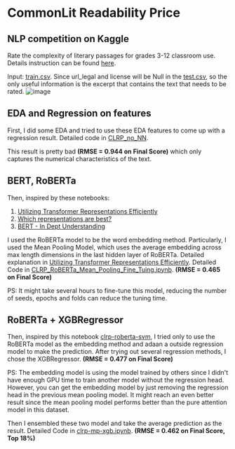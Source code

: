 # CommonLit Readability Price

## NLP competition on Kaggle 
Rate the complexity of literary passages for grades 3-12 classroom use. Details instruction can be found [here](https://www.kaggle.com/c/commonlitreadabilityprize).

Input: [train.csv](train.csv). Since url_legal and license will be Null in the [test.csv](test.csv), so the only useful information is the excerpt that contains the text that needs to be rated. 
![image](https://user-images.githubusercontent.com/30295013/127888609-639481f1-7c5b-4823-9275-deb9ebbadcb7.png)

## EDA and Regression on features
First, I did some EDA and tried to use these EDA features to come up with a regression result. Detailed code in [CLRP_no_NN](CLRP_no_NN.ipynb).

This result is pretty bad **(RMSE = 0.944 on Final Score)** which only captures the numerical characteristics of the text.

## BERT, RoBERTa
Then, inspired by these notebooks:

1)    [Utilizing Transformer Representations Efficiently](https://www.kaggle.com/rhtsingh/utilizing-transformer-representations-efficiently)
2)    [Which representations are best?](https://www.kaggle.com/rajat95gupta/mean-pooling-4-seeds)
3)    [BERT - In Dept Understanding](https://www.kaggle.com/mdfahimreshm/bert-in-depth-understanding)

I used the RoBERTa model to be the word embedding method. Particularly, I used the Mean Pooling Model, which uses the average embedding across max length dimensions in the last hidden layer of RoBERTa. Detailed explanation in  [Utilizing Transformer Representations Efficiently](https://www.kaggle.com/rhtsingh/utilizing-transformer-representations-efficiently). Detailed Code in [CLRP_RoBERTa_Mean_Pooling_Fine_Tuing.ipynb](CLRP_RoBERTa_Mean_Pooling_Fine_Tuing.ipynb).  **(RMSE = 0.465 on Final Score)**

PS: It might take several hours to fine-tune this model, reducing the number of seeds, epochs and folds can reduce the tuning time.

## RoBERTa + XGBRegressor
Then, inspired by this notebook [clrp-roberta-svm](https://www.kaggle.com/maunish/clrp-roberta-svm), I tried only to use the RoBERTa model as the embedding method and adaan a outside regression model to make the prediction. After trying out several regression methods, I chose the XGBRegressor.  **(RMSE = 0.477 on Final Score)**
    
PS: The embedding model is using the model trained by others since I didn't have enough GPU time to train another model without the regression head. However, you can get the embedding model by just removing the regression head in the previous mean pooling model. It might reach an even better result since the mean pooling model performs better than the pure attention model in this dataset.

Then I ensembled these two model and take the average prediction as the result. Detailed Code in [clrp-mp-xgb.ipynb](clrp-mp-xgb.ipynb).  **(RMSE = 0.462 on Final Score, Top 18%)**



